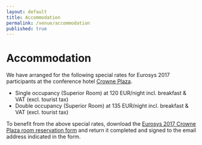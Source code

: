 ```yaml
---
layout: default
title: Accommodation
permalink: /venue/accommodation
published: true
---
```

# Accommodation

We have arranged for the following special rates for Eurosys 2017 participants at the conference hotel <a href="https://www.ihg.com/crowneplaza/hotels/us/en/belgrade/begcp/hoteldetail" target="_blank">Crowne Plaza</a>.  

* Single occupancy (Superior Room) at 120 EUR/night incl. breakfast & VAT (excl. tourist tax)
* Double occupancy (Superior Room) at 135 EUR/night incl. breakfast & VAT (excl. tourist tax)

To benefit from the above special rates, download the [Eurosys 2017 Crowne Plaza room reservation form](/assets/data/CrownePlazaRoomReservationForm-Eurosys2017.pdf) and return it completed and signed to the email address indicated in the form. 